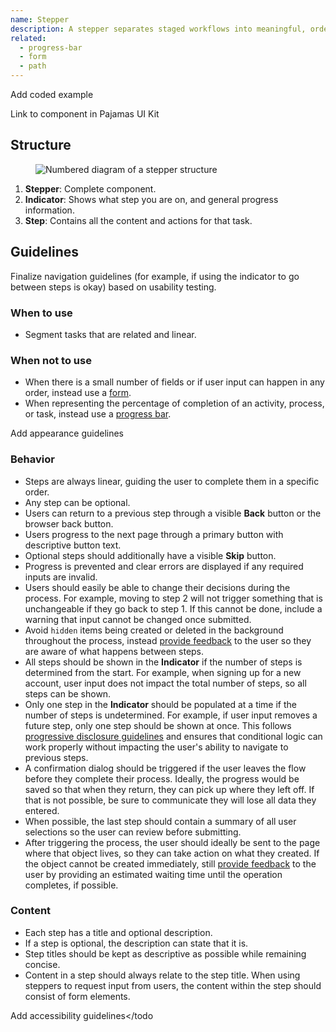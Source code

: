 ```yaml
---
name: Stepper
description: A stepper separates staged workflows into meaningful, ordered steps.
related:
  - progress-bar
  - form
  - path
---
```


<todo>Add coded example</todo>

<todo>Link to component in Pajamas UI Kit</todo>

## Structure

 <figure class="figure" role="figure" aria-label="Stepper structure">
    <img class="figure-img" src="/img/stepper-structure.svg" alt="Numbered diagram of a stepper structure" role="img" /> 
  </figure>

1. **Stepper**: Complete component.
1. **Indicator**: Shows what step you are on, and general progress information.
1. **Step**: Contains all the content and actions for that task.

## Guidelines

<todo>Finalize navigation guidelines (for example, if using the indicator to go between steps is okay) based on usability testing.</todo>

### When to use

- Segment tasks that are related and linear.

### When not to use

- When there is a small number of fields or if user input can happen in any order, instead use a [form](/components/form).
- When representing the percentage of completion of an activity, process, or task, instead use a [progress bar](/components/progress-bar).

<todo>Add appearance guidelines</todo>

### Behavior
- Steps are always linear, guiding the user to complete them in a specific order.
- Any step can be optional.
- Users can return to a previous step through a visible **Back** button or the browser back button.
- Users progress to the next page through a primary button with descriptive button text. 
- Optional steps should additionally have a visible **Skip** button.
- Progress is prevented and clear errors are displayed if any required inputs are invalid.
- Users should easily be able to change their decisions during the process. For example, moving to step 2 will not trigger something that is unchangeable if they go back to step 1. If this cannot be done, include a warning that input cannot be changed once submitted.
- Avoid `hidden` items being created or deleted in the background throughout the process, instead [provide feedback](/usability/saving-and-feedback) to the user so they are aware of what happens between steps.
- All steps should be shown in the **Indicator** if the number of steps is determined from the start. For example, when signing up for a new account, user input does not impact the total number of steps, so all steps can be shown. 
- Only one step in the **Indicator** should be populated at a time if the number of steps is undetermined. For example, if user input removes a future step, only one step should be shown at once. This follows [progressive disclosure guidelines](/usability/progressive-disclosure) and ensures that conditional logic can work properly without impacting the user's ability to navigate to previous steps.
- A confirmation dialog should be triggered if the user leaves the flow before they complete their process. Ideally, the progress would be saved so that when they return, they can pick up where they left off. If that is not possible, be sure to communicate they will lose all data they entered.
- When possible, the last step should contain a summary of all user selections so the user can review before submitting.
- After triggering the process, the user should ideally be sent to the page where that object lives, so they can take action on what they created. If the object cannot be created immediately, still [provide feedback](/usability/saving-and-feedback) to the user by providing an estimated waiting time until the operation completes, if possible.


### Content

- Each step has a title and optional description.
- If a step is optional, the description can state that it is.
- Step titles should be kept as descriptive as possible while remaining concise.
- Content in a step should always relate to the step title. When using steppers to request input from users, the content within the step should consist of form elements.

<todo>Add accessibility guidelines</todo
